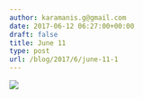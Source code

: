 ```yaml
---
author: karamanis.g@gmail.com
date: 2017-06-12 06:27:00+00:00
draft: false
title: June 11
type: post
url: /blog/2017/6/june-11-1
---
```


![](/images/2017-06-12-20176june-11-1/image-asset.jpeg)

